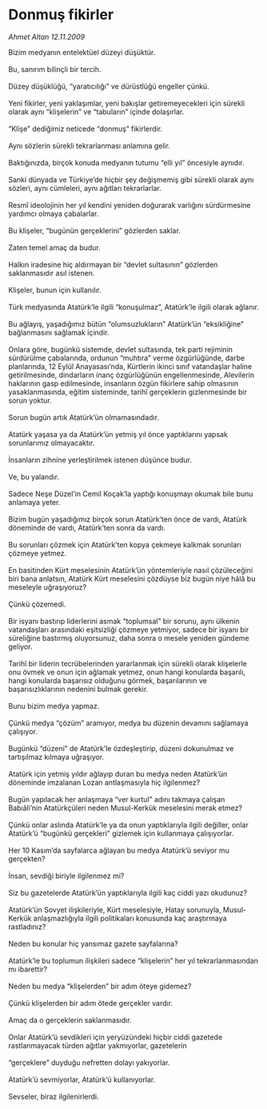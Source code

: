 # Donmuş fikirler

*Ahmet Altan 12.11.2009*

<div class="taraf_structure_2col_1zq">
<div class="margen_n">



 <p>Bizim medyanın entelektüel düzeyi düşüktür. <br/><br/>Bu, sanırım bilinçli bir tercih. <br/><br/>Düzey düşüklüğü, “yaratıcılığı” ve dürüstlüğü engeller çünkü. <br/><br/>Yeni fikirler, yeni yaklaşımlar, yeni bakışlar getiremeyecekleri için sürekli olarak aynı “klişelerin” ve “tabuların” içinde dolaşırlar. <br/><br/>“Klişe” dediğimiz neticede “donmuş” fikirlerdir. <br/><br/>Aynı sözlerin sürekli tekrarlanması anlamına gelir. <br/><br/>Baktığınızda, birçok konuda medyanın tutumu “elli yıl” öncesiyle aynıdır. <br/><br/>Sanki dünyada ve Türkiye’de hiçbir şey değişmemiş gibi sürekli olarak aynı sözleri, aynı cümleleri, aynı ağıtları tekrarlarlar. <br/><br/>Resmî ideolojinin her yıl kendini yeniden doğurarak varlığını sürdürmesine yardımcı olmaya çabalarlar. <br/><br/>Bu klişeler, “bugünün gerçeklerini” gözlerden saklar. <br/><br/>Zaten temel amaç da budur. <br/><br/>Halkın iradesine hiç aldırmayan bir “devlet sultasının” gözlerden saklanmasıdır asıl istenen. <br/><br/>Klişeler, bunun için kullanılır. <br/><br/>Türk medyasında Atatürk’le ilgili “konuşulmaz”, Atatürk’le ilgili olarak ağlanır. <br/><br/>Bu ağlayış, yaşadığımız bütün “olumsuzlukların” Atatürk’ün “eksikliğine” bağlanmasını sağlamak içindir. <br/><br/>Onlara göre, bugünkü sistemde, devlet sultasında, tek parti rejiminin sürdürülme çabalarında, ordunun “muhtıra” verme özgürlüğünde, darbe planlarında, 12 Eylül Anayasası’nda, Kürtlerin ikinci sınıf vatandaşlar haline getirilmesinde, dindarların inanç özgürlüğünün engellenmesinde, Alevilerin haklarının gasp edilmesinde, insanların özgün fikirlere sahip olmasının yasaklanmasında, eğitim sisteminde, tarihî gerçeklerin gizlenmesinde bir sorun yoktur. <br/><br/>Sorun bugün artık Atatürk’ün olmamasındadır. <br/><br/>Atatürk yaşasa ya da Atatürk’ün yetmiş yıl önce yaptıklarını yapsak sorunlarımız olmayacaktır. <br/><br/>İnsanların zihnine yerleştirilmek istenen düşünce budur. <br/><br/>Ve, bu yalandır. <br/><br/>Sadece Neşe Düzel’in Cemil Koçak’la yaptığı konuşmayı okumak bile bunu anlamaya yeter. <br/><br/>Bizim bugün yaşadığımız birçok sorun Atatürk’ten önce de vardı, Atatürk döneminde de vardı, Atatürk’ten sonra da vardı. <br/><br/>Bu sorunları çözmek için Atatürk’ten kopya çekmeye kalkmak sorunları çözmeye yetmez. <br/><br/>En basitinden Kürt meselesinin Atatürk’ün yöntemleriyle nasıl çözüleceğini biri bana anlatsın, Atatürk Kürt meselesini çözdüyse biz bugün niye hâlâ bu meseleyle uğraşıyoruz? <br/><br/>Çünkü çözemedi. <br/><br/>Bir isyanı bastırıp liderlerini asmak “toplumsal” bir sorunu, aynı ülkenin vatandaşları arasındaki eşitsizliği çözmeye yetmiyor, sadece bir isyanı bir süreliğine bastırmış oluyorsunuz, daha sonra o mesele yeniden gündeme geliyor. <br/><br/>Tarihî bir liderin tecrübelerinden yararlanmak için sürekli olarak klişelerle onu övmek ve onun için ağlamak yetmez, onun hangi konularda başarılı, hangi konularda başarısız olduğunu görmek, başarılarının ve başarısızlıklarının nedenini bulmak gerekir. <br/><br/>Bunu bizim medya yapmaz. <br/><br/>Çünkü medya “çözüm” aramıyor, medya bu düzenin devamını sağlamaya çalışıyor. <br/><br/>Bugünkü “düzeni” de Atatürk’le özdeşleştirip, düzeni dokunulmaz ve tartışılmaz kılmaya uğraşıyor. <br/><br/>Atatürk için yetmiş yıldır ağlayıp duran bu medya neden Atatürk’ün döneminde imzalanan Lozan antlaşmasıyla hiç ilgilenmez? <br/><br/>Bugün yapılacak her anlaşmaya “ver kurtul” adını takmaya çalışan Babıâli’nin Atatürkçüleri neden Musul-Kerkük meselesini merak etmez? <br/><br/>Çünkü onlar aslında Atatürk’le ya da onun yaptıklarıyla ilgili değiller, onlar Atatürk’ü “bugünkü gerçekleri” gizlemek için kullanmaya çalışıyorlar. <br/><br/>Her 10 Kasım’da sayfalarca ağlayan bu medya Atatürk’ü seviyor mu gerçekten? <br/><br/>İnsan, sevdiği biriyle ilgilenmez mi? <br/><br/>Siz bu gazetelerde Atatürk’ün yaptıklarıyla ilgili kaç ciddi yazı okudunuz? <br/><br/>Atatürk’ün Sovyet ilişkileriyle, Kürt meselesiyle, Hatay sorunuyla, Musul-Kerkük anlaşmazlığıyla ilgili politikaları konusunda kaç araştırmaya rastladınız? <br/><br/>Neden bu konular hiç yansımaz gazete sayfalarına? <br/><br/>Atatürk’le bu toplumun ilişkileri sadece “klişelerin” her yıl tekrarlanmasından mı ibarettir? <br/><br/>Neden bu medya “klişelerden” bir adım öteye gidemez? <br/><br/>Çünkü klişelerden bir adım ötede gerçekler vardır. <br/><br/>Amaç da o gerçeklerin saklanmasıdır. <br/><br/>Onlar Atatürk’ü sevdikleri için yeryüzündeki hiçbir ciddi gazetede rastlanmayacak türden ağıtlar yakmıyorlar, gazetelerin <br/><br/>“gerçeklere” duyduğu nefretten dolayı yakıyorlar. <br/><br/>Atatürk’ü sevmiyorlar, Atatürk’ü kullanıyorlar. <br/><br/>Sevseler, biraz ilgilenirlerdi.</p>
<br/>
<br/>
<br/>



<br/>


<div id="taraf_not">
</div>

</div>


</div>
